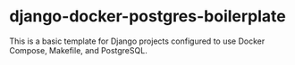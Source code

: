 # django-docker-postgres-boilerplate
This is a basic template for Django projects configured to use Docker Compose, Makefile, and PostgreSQL.
